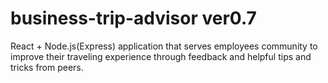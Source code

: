 # business-trip-advisor ver0.7
React + Node.js(Express) application that serves employees community to improve their traveling experience
through feedback and helpful tips and tricks from peers.

